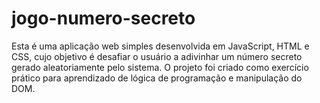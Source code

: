 ﻿# jogo-numero-secreto
Esta é uma aplicação web simples desenvolvida em JavaScript, HTML e CSS, cujo objetivo é desafiar o usuário a adivinhar um número secreto gerado aleatoriamente pelo sistema. O projeto foi criado como exercício prático para aprendizado de lógica de programação e manipulação do DOM.
